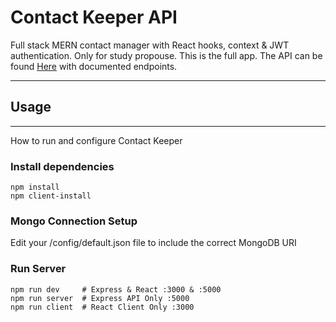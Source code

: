 # Contact Keeper API

Full stack MERN contact manager with React hooks, context & JWT authentication. Only for study propouse.
This is the full app. The API can be found [Here](https://github.com/tdoval/contact-keeper-API "Contact-Keeper-API") with documented endpoints.

---

## Usage

---

How to run and configure Contact Keeper

### Install dependencies
```
npm install
npm client-install
```
### Mongo Connection Setup

Edit your /config/default.json file to include the correct MongoDB URI

### Run Server
```
npm run dev     # Express & React :3000 & :5000
npm run server  # Express API Only :5000
npm run client  # React Client Only :3000
```
